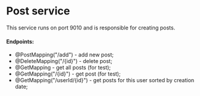 # Post service
This service runs on port 9010 and is responsible for creating posts.

#### Endpoints:
* @PostMapping("/add") - add new post;
* @DeleteMapping("/{id}") - delete post;
* @GetMapping - get all posts (for test);
* @GetMapping("/{id}") - get post (for test);
* @GetMapping("/userId/{id}") - get posts for this user sorted by creation date;